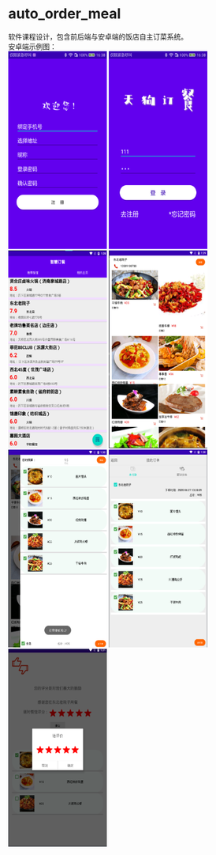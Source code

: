 # auto_order_meal
软件课程设计，包含前后端与安卓端的饭店自主订菜系统。  
安卓端示例图：  
<img src="Android/运行截图/注册.png" width="200" height="400">
<img src="Android/运行截图/登录.png" width="200" height="400">
<img src="Android/运行截图/饭店列表.png" width="200" height="400">
<img src="Android/运行截图/菜品列表.png" width="200" height="400">  
<img src="Android/运行截图/推荐菜品并下单.png" width="200" height="400">
<img src="Android/运行截图/付款.png" width="200" height="400">
<img src="Android/运行截图/评价.png" width="200" height="400">  
